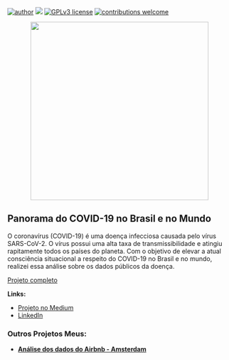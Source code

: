 [![author](https://img.shields.io/badge/author-JessicaCunha-red.svg)](https://www.linkedin.com/in/j%C3%A9ssica-cunha/) [![](https://img.shields.io/badge/python-3.9+-blue.svg)](https://www.python.org/downloads/release/python-365/) [![GPLv3 license](https://img.shields.io/badge/License-GPLv3-blue.svg)](http://perso.crans.org/besson/LICENSE.html) [![contributions welcome](https://img.shields.io/badge/contributions-welcome-brightgreen.svg?style=flat)](https://github.com/cunhajessica/Data_Science)

<p align="center">
  <img src="https://img.freepik.com/vetores-gratis/covid19-projeto-de-surto-de-coronavirus-com-celula-de-virus-e-lupa-na-visao-microscopica-no-fundo-do-mapa-do-mundo_1314-2698.jpg?w=826"height=400px >
</p>



## Panorama do COVID-19 no Brasil e no Mundo

O coronavírus (COVID-19) é uma doença infecciosa causada pelo vírus SARS-CoV-2. O vírus possui uma alta taxa de transmissibilidade e atingiu rapitamente todos os países do planeta. Com o objetivo de elevar a atual consciência situacional a respeito do COVID-19 no Brasil e no mundo, realizei essa análise sobre os dados públicos da doença.


[Projeto completo](https://colab.research.google.com/drive/1lrfsp_B0WwE8zgWN7atv7zdiXnpP1cXu?usp=sharing)

**Links:**

* [Projeto no Medium](https://medium.com/@jessicacunha.jsc/panorama-do-covid-19-2b7977a62337)
* [LinkedIn](https://www.linkedin.com/in/j%C3%A9ssica-cunha/)




### Outros Projetos Meus:

* **[Análise dos dados do Airbnb - Amsterdam](https://github.com/cunhajessica/Analise_Airbnb_Amsterdam)**

